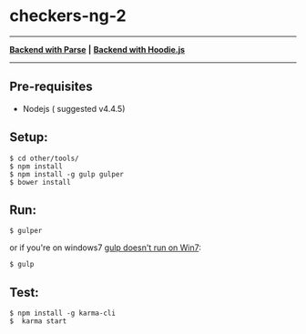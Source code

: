 # checkers-ng-2
---
**[Backend with Parse](https://github.com/mrt123/checkers-ng-2/blob/master/other/BACKEND_PARSE.md)** **|**
**[Backend with Hoodie.js](https://github.com/mrt123/checkers-ng-2/blob/master/other/BACKEND_HOODIE.md)**

---


## Pre-requisites
* Nodejs ( suggested v4.4.5)

## Setup:

```
$ cd other/tools/
$ npm install
$ npm install -g gulp gulper
$ bower install
```

## Run:
```
$ gulper
```

or if you're on windows7 [gulp doesn't run on Win7](https://github.com/anatoo/gulper/issues/2):

```
$ gulp
```

## Test:

```
$ npm install -g karma-cli
$  karma start
```